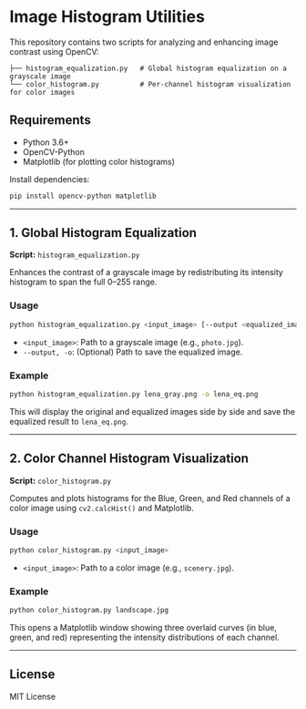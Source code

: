 # Image Histogram Utilities

This repository contains two scripts for analyzing and enhancing image contrast using OpenCV:

```
├── histogram_equalization.py   # Global histogram equalization on a grayscale image
└── color_histogram.py          # Per-channel histogram visualization for color images
```

## Requirements

* Python 3.6+
* OpenCV-Python
* Matplotlib (for plotting color histograms)

Install dependencies:

```bash
pip install opencv-python matplotlib
```

---

## 1. Global Histogram Equalization

**Script:** `histogram_equalization.py`

Enhances the contrast of a grayscale image by redistributing its intensity histogram to span the full 0–255 range.

### Usage

```bash
python histogram_equalization.py <input_image> [--output <equalized_image>]
```

* `<input_image>`: Path to a grayscale image (e.g., `photo.jpg`).
* `--output, -o`: (Optional) Path to save the equalized image.

### Example

```bash
python histogram_equalization.py lena_gray.png -o lena_eq.png
```

This will display the original and equalized images side by side and save the equalized result to `lena_eq.png`.

---

## 2. Color Channel Histogram Visualization

**Script:** `color_histogram.py`

Computes and plots histograms for the Blue, Green, and Red channels of a color image using `cv2.calcHist()` and Matplotlib.

### Usage

```bash
python color_histogram.py <input_image>
```

* `<input_image>`: Path to a color image (e.g., `scenery.jpg`).

### Example

```bash
python color_histogram.py landscape.jpg
```

This opens a Matplotlib window showing three overlaid curves (in blue, green, and red) representing the intensity distributions of each channel.

---

## License

MIT License
